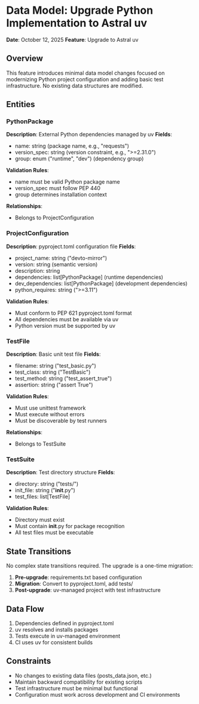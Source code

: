 # Data Model: Upgrade Python Implementation to Astral uv

**Date**: October 12, 2025
**Feature**: Upgrade to Astral uv

## Overview

This feature introduces minimal data model changes focused on modernizing Python project configuration and adding basic test infrastructure. No existing data structures are modified.

## Entities

### PythonPackage

**Description**: External Python dependencies managed by uv
**Fields**:
- name: string (package name, e.g., "requests")
- version_spec: string (version constraint, e.g., ">=2.31.0")
- group: enum ("runtime", "dev") (dependency group)

**Validation Rules**:
- name must be valid Python package name
- version_spec must follow PEP 440
- group determines installation context

**Relationships**:
- Belongs to ProjectConfiguration

### ProjectConfiguration

**Description**: pyproject.toml configuration file
**Fields**:
- project_name: string ("devto-mirror")
- version: string (semantic version)
- description: string
- dependencies: list[PythonPackage] (runtime dependencies)
- dev_dependencies: list[PythonPackage] (development dependencies)
- python_requires: string (">=3.11")

**Validation Rules**:
- Must conform to PEP 621 pyproject.toml format
- All dependencies must be available via uv
- Python version must be supported by uv

### TestFile

**Description**: Basic unit test file
**Fields**:
- filename: string ("test_basic.py")
- test_class: string ("TestBasic")
- test_method: string ("test_assert_true")
- assertion: string ("assert True")

**Validation Rules**:
- Must use unittest framework
- Must execute without errors
- Must be discoverable by test runners

**Relationships**:
- Belongs to TestSuite

### TestSuite

**Description**: Test directory structure
**Fields**:
- directory: string ("tests/")
- init_file: string ("__init__.py")
- test_files: list[TestFile]

**Validation Rules**:
- Directory must exist
- Must contain __init__.py for package recognition
- All test files must be executable

## State Transitions

No complex state transitions required. The upgrade is a one-time migration:

1. **Pre-upgrade**: requirements.txt based configuration
2. **Migration**: Convert to pyproject.toml, add tests/
3. **Post-upgrade**: uv-managed project with test infrastructure

## Data Flow

1. Dependencies defined in pyproject.toml
2. uv resolves and installs packages
3. Tests execute in uv-managed environment
4. CI uses uv for consistent builds

## Constraints

- No changes to existing data files (posts_data.json, etc.)
- Maintain backward compatibility for existing scripts
- Test infrastructure must be minimal but functional
- Configuration must work across development and CI environments

